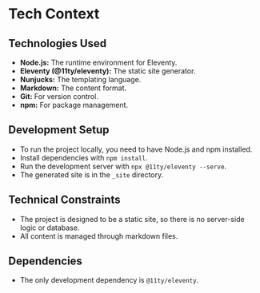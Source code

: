 # Tech Context

## Technologies Used
- **Node.js:** The runtime environment for Eleventy.
- **Eleventy (@11ty/eleventy):** The static site generator.
- **Nunjucks:** The templating language.
- **Markdown:** The content format.
- **Git:** For version control.
- **npm:** For package management.

## Development Setup
- To run the project locally, you need to have Node.js and npm installed.
- Install dependencies with `npm install`.
- Run the development server with `npx @11ty/eleventy --serve`.
- The generated site is in the `_site` directory.

## Technical Constraints
- The project is designed to be a static site, so there is no server-side logic or database.
- All content is managed through markdown files.

## Dependencies
- The only development dependency is `@11ty/eleventy`.
